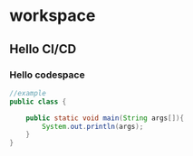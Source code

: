 # workspace

## Hello CI/CD

### Hello codespace

```java
//example
public class {

    public static void main(String args[]){
        System.out.println(args);
    }
}

```

